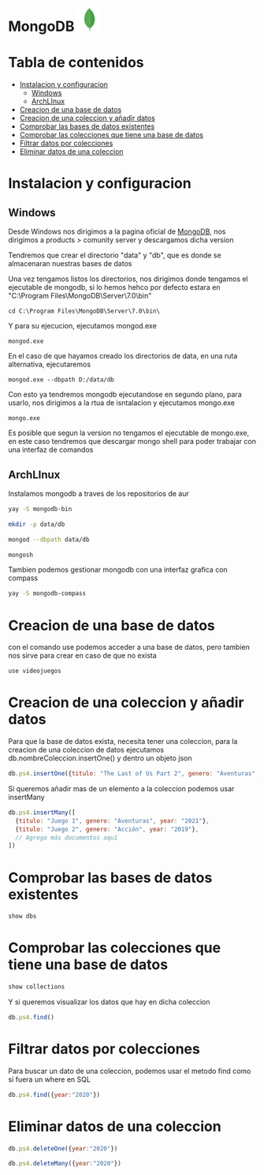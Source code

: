 # MongoDB ![MongoDB](.img/logo.png)

# Tabla de contenidos
- [Instalacion y configuracion](#instalacion-y-configuracion)
  - [Windows](#windows)
  - [ArchLInux](#archlinux)
- [Creacion de una base de datos](#creacion-de-una-base-de-datos)
- [Creacion de una coleccion y añadir datos](#creacion-de-una-coleccion-y-añadir-datos)
- [Comprobar las bases de datos existentes](#comprobar-las-bases-de-datos-existentes)
- [Comprobar las colecciones que tiene una base de datos](#comprobar-las-colecciones-que-tiene-una-base-de-datos)
- [Filtrar datos por colecciones](#filtrar-datos-por-colecciones)
- [Eliminar datos de una coleccion](#eliminar-datos-de-una-coleccion)

# Instalacion y configuracion

## Windows
Desde Windows nos dirigimos a la pagina oficial de [MongoDB](https://www.mongodb.com/try/download/community), nos dirigimos a products > comunity server y descargamos dicha version  

Tendremos que crear el directorio "data" y "db", que es donde se almacenaran nuestras bases de datos  

Una vez tengamos listos los directorios, nos dirigimos donde tengamos el ejecutable de mongodb, si lo hemos hehco por defecto estara en "C:\Program Files\MongoDB\Server\7.0\bin\"
```powersehell
cd C:\Program Files\MongoDB\Server\7.0\bin\
```
Y para su ejecucion, ejecutamos mongod.exe
```powersehell
mongod.exe
```
En el caso de que hayamos creado los directorios de data, en una ruta alternativa, ejecutaremos
```powersehell
mongod.exe --dbpath D:/data/db
```
Con esto ya tendremos mongodb ejecutandose en segundo plano, para usarlo, nos dirigimos a la rtua de isntalacion y ejecutamos mongo.exe
```powersehell
mongo.exe
```
Es posible que segun la version no tengamos el ejecutable de mongo.exe, en este caso tendremos que descargar mongo shell para poder trabajar con una interfaz de comandos

## ArchLInux
Instalamos mongodb a traves de los repositorios de aur
```bash
yay -S mongodb-bin
```
```bash
mkdir -p data/db
```
```bash
mongod --dbpath data/db
```
```bash
mongosh
```
Tambien podemos gestionar mongodb con una interfaz grafica con compass
```bash
yay -S mongodb-compass
```

# Creacion de una base de datos
con el comando use podemos acceder a una base de datos, pero tambien nos sirve para crear en caso de que no exista
```javascript
use videojuegos
```

# Creacion de una coleccion y añadir datos
Para que la base de datos exista, necesita tener una coleccion, para la creacion de una coleccion de datos ejecutamos db.nombreColeccion.insertOne() y dentro un objeto json
```javascript
db.ps4.insertOne({titulo: "The Last of Us Part 2", genero: "Aventuras", year: "2020"})
```
Si queremos añadir mas de un elemento a la coleccion podemos usar insertMany
```javascript
db.ps4.insertMany([
  {titulo: "Juego 1", genero: "Aventuras", year: "2021"},
  {titulo: "Juego 2", genero: "Acción", year: "2019"},
  // Agrega más documentos aquí
])
```

# Comprobar las bases de datos existentes
```javascript
show dbs
```

# Comprobar las colecciones que tiene una base de datos
```javascript
show collections
```
Y si queremos visualizar los datos que hay en dicha coleccion
```javascript
db.ps4.find()
```

# Filtrar datos por colecciones
Para buscar un dato de una coleccion, podemos usar el metodo find como si fuera un where en SQL
```javascript
db.ps4.find({year:"2020"})
```

# Eliminar datos de una coleccion
```javascript
db.ps4.deleteOne({year:"2020"})
```
```javascript
db.ps4.deleteMany({year:"2020"})
```